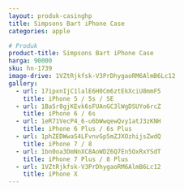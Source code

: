 ```yaml
---
layout: produk-casinghp
title: Simpsons Bart iPhone Case
categories: apple

# Produk
product-title: Simpsons Bart iPhone Case
harga: 90000
sku: hn-1739
image-drive: 1VZtRjkfsk-V3PrDhygaoRM6AlmB6Lc12
gallery:
  - url: 17ipxnIjC1lalE6H0Cm6ztEkXciU8mmF5
    title: iPhone 5 / 5s / SE
  - url: 1Ba5r8gjKEvk6sFUAnGC3lWgDSUYo6rcZ
    title: iPhone 6 / 6s
  - url: 1eR71VecP4_6-u6bWwqewQvy1atJ3zKNH
    title: iPhone 6 Plus / 6s Plus
  - url: 1phZEDWwaS4LFvnvGp5mZJXOzhijsZwdQ
    title: iPhone 7 / 8
  - url: 1bn0oa3OmNnXC8AoWDZ6Q7En5OxRxYSdT
    title: iPhone 7 Plus / 8 Plus
  - url: 1VZtRjkfsk-V3PrDhygaoRM6AlmB6Lc12
    title: iPhone X
---
```

